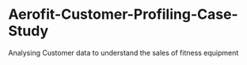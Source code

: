 # Aerofit-Customer-Profiling-Case-Study
Analysing Customer data to understand the sales of fitness equipment
